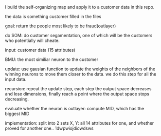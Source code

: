 I build the self-organizing map and apply it to a customer data in this repo.

the data is something customer filled in the files

goal: return the people most likely to be fraud(outlayer)

do SOM: do customer segamentation, one of which will be the customers who potentially will cheate.

input: customer data (15 attributes)

BMU: the most similiar neuron to the customer

update: use gausian function to update the weights of the neighbors of the winning neurons to move them closer to the data. we do this step for all the input data.

recursion: repeat the update step, each step the output space decreases and lose dimensions, finally reach a point where the output space stops decreasing.

evaluate whether the neuron is outlayer: compute MID, which has the biggest MID

implementation: split into 2 sets X, Y: all 14 attributes for one, and whether proved for another one..
1dwpwiojdiowdsws